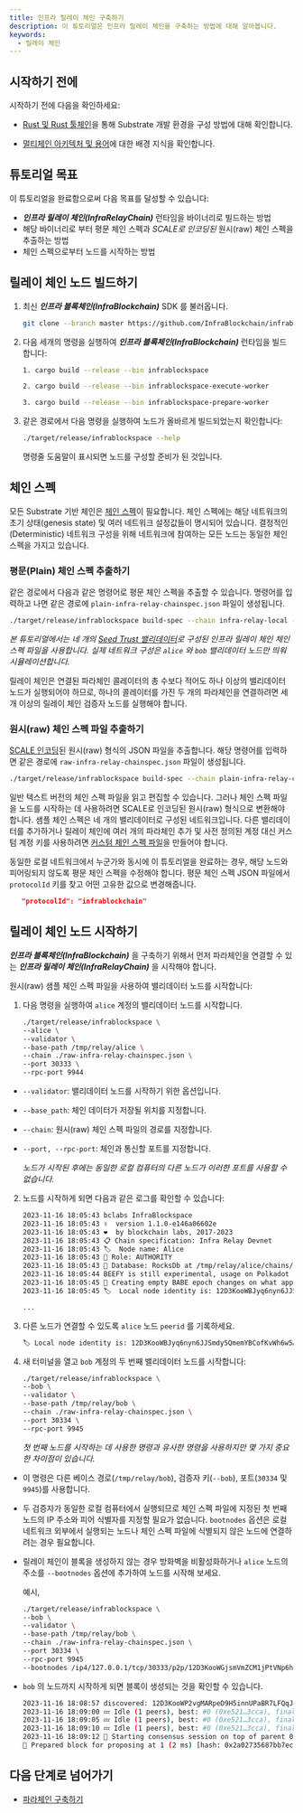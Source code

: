 ```yaml
---
title: 인프라 릴레이 체인 구축하기
description: 이 튜토리얼은 인프라 릴레이 체인을 구축하는 방법에 대해 알아봅니다.
keywords:
  - 릴레이 체인
---
```


## 시작하기 전에

시작하기 전에 다음을 확인하세요:

- [Rust 및 Rust 툴체인](../../learn/substrate/tutorials/install/rust-toolchain.md)을 통해 Substrate 개발 환경을 구성 방법에 대해 확인합니다. 

- [멀티체인 아키텍처 및 용어](../../learn/architecture/architecture.md)에 대한 배경 지식을 확인합니다.

## 튜토리얼 목표

이 튜토리얼을 완료함으로써 다음 목표를 달성할 수 있습니다:

- **_인프라 릴레이 체인(InfraRelayChain)_** 런타임을 바이너리로 빌드하는 방법 
- 해당 바이너리로 부터 평문 체인 스펙과 _SCALE로 인코딩된_ 원시(raw) 체인 스펙을 추출하는 방법
- 체인 스펙으로부터 노드를 시작하는 방법 

## 릴레이 체인 노드 빌드하기

1. 최신 ***인프라 블록체인(InfraBlockchain)*** SDK 를 불러옵니다.
   
   ```bash
   git clone --branch master https://github.com/InfraBlockchain/infrablockchain-substrate.git
   ```

2. 다음 세개의 명령을 실행하여 **_인프라 블록체인(InfraBlockchain)_** 런타임을 빌드합니다:
   
   ```bash
   1. cargo build --release --bin infrablockspace

   2. cargo build --release --bin infrablockspace-execute-worker

   3. cargo build --release --bin infrablockspace-prepare-worker
   ```

3. 같은 경로에서 다음 명령을 실행하여 노드가 올바르게 빌드되었는지 확인합니다:
   
   ```bash
   ./target/release/infrablockspace --help
   ```

   명령줄 도움말이 표시되면 노드를 구성할 준비가 된 것입니다.

## 체인 스펙

모든 Substrate 기반 체인은 [체인 스펙](../../learn/substrate/build/chain-spec.md)이 필요합니다. 체인 스펙에는 해당 네트워크의 초기 상태(genesis state) 및 여러 네트워크 설정값들이 명시되어 있습니다. 결정적인(Deterministic) 네트워크 구성을 위해 네트워크에 참여하는 모든 노드는 동일한 체인 스펙을 가지고 있습니다. 

### 평문(Plain) 체인 스펙 추출하기

같은 경로에서 다음과 같은 명령어로 평문 체인 스펙을 추출할 수 있습니다. 명령어를 입력하고 나면 같은 경로에 `plain-infra-relay-chainspec.json` 파일이 생성됩니다.

```bash
./target/release/infrablockspace build-spec --chain infra-relay-local --disable-default-bootnode > plain-infra-relay-chainspec.json
```
_본 튜토리얼에서는 네 개의 [Seed Trust 밸리데이터](../../learn/protocol/proof-of-transaction.md#블록-생성자밸리데이터-풀)로 구성된 인프라 릴레이 체인 체인 스펙 파일을 사용합니다. 실제 네트워크 구성은 `alice` 와 `bob` 밸리데이터 노드만 띄워 시뮬레이션합니다._

릴레이 체인은 연결된 파라체인 콜레이터의 총 수보다 적어도 하나 이상의 밸리데이터 노드가 실행되어야 하므로, 하나의 콜레이터를 가진 두 개의 파라체인을 연결하려면 세 개 이상의 릴레이 체인 검증자 노드를 실행해야 합니다.

### 원시(raw) 체인 스펙 파일 추출하기

[SCALE 인코딩](../../learn/substrate/learn/frame/scale-codec.md)된 원시(raw) 형식의 JSON 파일을 추출합니다. 해당 명령어를 입력하면 같은 경로에 `raw-infra-relay-chainspec.json` 파일이 생성됩니다. 

```bash
./target/release/infrablockspace build-spec --chain plain-infra-relay-chainspec.json --disable-default-bootnode --raw > raw-infra-relay-chainspec.json
```

일반 텍스트 버전의 체인 스펙 파일을 읽고 편집할 수 있습니다. 그러나 체인 스펙 파일을 노드를 시작하는 데 사용하려면 SCALE로 인코딩된 원시(raw) 형식으로 변환해야 합니다. 샘플 체인 스펙은 네 개의 밸리데이터로 구성된 네트워크입니다.
다른 밸리데이터를 추가하거나 릴레이 체인에 여러 개의 파라체인 추가 및 사전 정의된 계정 대신 커스텀 계정 키를 사용하려면 [커스텀 체인 스펙 파일](../../learn/substrate/build/chain-spec.md#커스텀-체인-스펙-생성하기)을 만들어야 합니다.

동일한 로컬 네트워크에서 누군가와 동시에 이 튜토리얼을 완료하는 경우, 해당 노드와 피어링되지 않도록 평문 체인 스펙을 수정해야 합니다. 평문 체인 스펙 JSON 파일에서 `protocolId` 키를 찾고 어떤 고유한 값으로 변경해줍니다.

```json
   "protocolId": "infrablockchain"
```

## 릴레이 체인 노드 시작하기

***인프라 블록체인(InfraBlockchain)*** 을 구축하기 위해서 먼저 파라체인을 연결할 수 있는 **_인프라 릴레이 체인(InfraRelayChain)_** 을 시작해야 합니다.

원시(raw) 샘플 체인 스펙 파일을 사용하여 밸리데이터 노드를 시작합니다:

1. 다음 명령을 실행하여 `alice` 계정의 밸리데이터 노드를 시작합니다.
   
   ```bash
   ./target/release/infrablockspace \
   --alice \
   --validator \
   --base-path /tmp/relay/alice \
   --chain ./raw-infra-relay-chainspec.json \
   --port 30333 \
   --rpc-port 9944
   ```

- `--validator`: 밸리데이터 노드를 시작하기 위한 옵션입니다.
- `--base_path`: 체인 데이터가 저장될 위치를 지정합니다.
- `--chain`: 원시(raw) 체인 스펙 파일의 경로를 지정합니다.
- `--port, --rpc-port`: 체인과 통신할 포트를 지정합니다.

   _노드가 시작된 후에는 동일한 로컬 컴퓨터의 다른 노드가 이러한 포트를 사용할 수 없습니다._

2. 노드를 시작하게 되면 다음과 같은 로그를 확인할 수 있습니다:

   ```bash
   2023-11-16 18:05:43 bclabs InfraBlockspace
   2023-11-16 18:05:43 ✌️  version 1.1.0-e146a06602e
   2023-11-16 18:05:43 ❤️  by blockchain labs, 2017-2023
   2023-11-16 18:05:43 📋 Chain specification: Infra Relay Devnet
   2023-11-16 18:05:43 🏷  Node name: Alice
   2023-11-16 18:05:43 👤 Role: AUTHORITY
   2023-11-16 18:05:43 💾 Database: RocksDb at /tmp/relay/alice/chains/infra_relay_devnet/db/full
   2023-11-16 18:05:44 BEEFY is still experimental, usage on Polkadot network is discouraged.
   2023-11-16 18:05:45 👶 Creating empty BABE epoch changes on what appears to be first startup. 
   2023-11-16 18:05:45 🏷  Local node identity is: 12D3KooWBJyq6nyn6JJSmdy5QmemYBCofKvWh6w5Am6p33tYzxu1

   ...
   ```

2. 다른 노드가 연결할 수 있도록 `alice` 노드 `peerid` 를 기록하세요.
   
   ```bash
   🏷 Local node identity is: 12D3KooWBJyq6nyn6JJSmdy5QmemYBCofKvWh6w5Am6p33tYzxu1
   ```

3. 새 터미널을 열고 `bob` 계정의 두 번째 밸리데이터 노드를 시작합니다:

   ```bash
   ./target/release/infrablockspace \
   --bob \
   --validator \
   --base-path /tmp/relay/bob \
   --chain ./raw-infra-relay-chainspec.json \
   --port 30334 \
   --rpc-port 9945 
   ```

   _첫 번째 노드를 시작하는 데 사용한 명령과 유사한 명령을 사용하지만 몇 가지 중요한 차이점이 있습니다._
   
- 이 명령은 다른 베이스 경로(`/tmp/relay/bob`), 검증자 키(`--bob`), 포트(`30334` 및 `9945`)를 사용합니다.
   
- 두 검증자가 동일한 로컬 컴퓨터에서 실행되므로 체인 스펙 파일에 지정된 첫 번째 노드의 IP 주소와 피어 식별자를 지정할 필요가 없습니다. `bootnodes` 옵션은 로컬 네트워크 외부에서 실행되는 노드나 체인 스펙 파일에 식별되지 않은 노드에 연결하려는 경우 필요합니다.

- 릴레이 체인이 블록을 생성하지 않는 경우 방화벽을 비활성화하거나 `alice` 노드의 주소를 `--bootnodes` 옵션에 추가하여 노드를 시작해 보세요. 

   예시,
   ```bash
   ./target/release/infrablockspace \
   --bob \
   --validator \
   --base-path /tmp/relay/bob \
   --chain ./raw-infra-relay-chainspec.json \
   --port 30334 \
   --rpc-port 9945 
   --bootnodes /ip4/127.0.0.1/tcp/30333/p2p/12D3KooWGjsmVmZCM1jPtVNp6hRbbkGBK3LADYNniJAKJ19NUYiq
   ```

- `bob` 의 노드까지 시작하게 되면 블록이 생성되는 것을 확인할 수 있습니다. 

   ```bash
   2023-11-16 18:08:57 discovered: 12D3KooWP2vgMARpeD9H5innUPaBR7LFQqJSP6dX4TRS9DtkqsBQ /ip4/172.16.72.194/tcp/30334
   2023-11-16 18:09:00 💤 Idle (1 peers), best: #0 (0xe521…3cca), finalized #0 (0xe521…3cca), ⬇ 1.5kiB/s ⬆ 1.5kiB/s
   2023-11-16 18:09:05 💤 Idle (1 peers), best: #0 (0xe521…3cca), finalized #0 (0xe521…3cca), ⬇ 0.2kiB/s ⬆ 0.2kiB/s
   2023-11-16 18:09:10 💤 Idle (1 peers), best: #0 (0xe521…3cca), finalized #0 (0xe521…3cca), ⬇ 0 ⬆ 0
   2023-11-16 18:09:12 🙌 Starting consensus session on top of parent 0xe5212b368879d4a38e84693a0f1582402ac100948a895217823de534cf753cca
   🎁 Prepared block for proposing at 1 (2 ms) [hash: 0x2a02735687bb7ec53f34e17424a313b8b05ecce8ac855216dfae3c254980efdc; parent_hash: 0xe521…3cca; extrinsics (2): [0x62c3…6593, 0xf265…0515]
   ```


## 다음 단계로 넘어가기

- [파라체인 구축하기](./build-a-parachain.md)